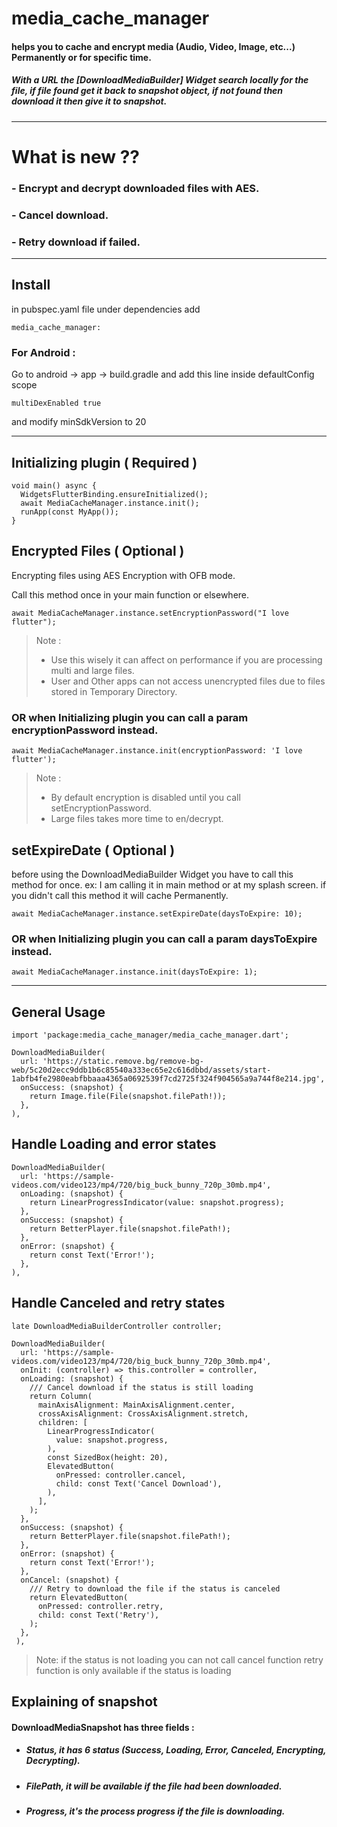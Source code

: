 # media_cache_manager

#### helps you to cache and encrypt media (Audio, Video, Image, etc...) Permanently or for specific time.

##### With a URL the [DownloadMediaBuilder] Widget search locally for the file, if file found get it back to snapshot object, if not found then download it then give it to snapshot.

---

# What is new ??

### - Encrypt and decrypt downloaded files with AES.

### - Cancel download.

### - Retry download if failed.

---

## Install

in pubspec.yaml file under dependencies add

```
media_cache_manager: 
```

### For Android :

Go to android -> app -> build.gradle
and add this line inside defaultConfig scope

```
multiDexEnabled true
```

and modify minSdkVersion to 20

---

## Initializing plugin ( Required )

```
void main() async {
  WidgetsFlutterBinding.ensureInitialized();
  await MediaCacheManager.instance.init();
  runApp(const MyApp());
}
```

## Encrypted Files ( Optional )

Encrypting files using AES Encryption with OFB mode.

Call this method once in your main function or elsewhere.

```
await MediaCacheManager.instance.setEncryptionPassword("I love flutter");
```

> Note :
> * Use this wisely it can affect on performance if you are processing multi and large files.
> * User and Other apps can not access unencrypted files due to files stored in Temporary Directory.

### OR when Initializing plugin you can call a param encryptionPassword instead.

```
await MediaCacheManager.instance.init(encryptionPassword: 'I love flutter');
```

> Note :
> * By default encryption is disabled until you call setEncryptionPassword.
> * Large files takes more time to en/decrypt.

## setExpireDate ( Optional )

before using the DownloadMediaBuilder Widget you have to call this method for once.
ex: I am calling it in main method or at my splash screen.
if you didn't call this method it will cache Permanently.

```
await MediaCacheManager.instance.setExpireDate(daysToExpire: 10);
```

### OR when Initializing plugin you can call a param daysToExpire instead.

```
await MediaCacheManager.instance.init(daysToExpire: 1);
```

---

## General Usage

```
import 'package:media_cache_manager/media_cache_manager.dart';
```

```
DownloadMediaBuilder(
  url: 'https://static.remove.bg/remove-bg-web/5c20d2ecc9ddb1b6c85540a333ec65e2c616dbbd/assets/start-1abfb4fe2980eabfbbaaa4365a0692539f7cd2725f324f904565a9a744f8e214.jpg',
  onSuccess: (snapshot) {
    return Image.file(File(snapshot.filePath!));
  },
),
```

## Handle Loading and error states

```
DownloadMediaBuilder(
  url: 'https://sample-videos.com/video123/mp4/720/big_buck_bunny_720p_30mb.mp4',
  onLoading: (snapshot) {
    return LinearProgressIndicator(value: snapshot.progress); 
  },
  onSuccess: (snapshot) {
    return BetterPlayer.file(snapshot.filePath!);
  }, 
  onError: (snapshot) {
    return const Text('Error!');
  },
),
```

## Handle Canceled and retry states

```
late DownloadMediaBuilderController controller;

DownloadMediaBuilder(
  url: 'https://sample-videos.com/video123/mp4/720/big_buck_bunny_720p_30mb.mp4',
  onInit: (controller) => this.controller = controller,
  onLoading: (snapshot) {
    /// Cancel download if the status is still loading
    return Column(
      mainAxisAlignment: MainAxisAlignment.center,
      crossAxisAlignment: CrossAxisAlignment.stretch,
      children: [
        LinearProgressIndicator(
          value: snapshot.progress,
        ),
        const SizedBox(height: 20),
        ElevatedButton(
          onPressed: controller.cancel,
          child: const Text('Cancel Download'),
        ),
      ],
    );
  },
  onSuccess: (snapshot) {
    return BetterPlayer.file(snapshot.filePath!);
  }, 
  onError: (snapshot) {
    return const Text('Error!');
  },
  onCancel: (snapshot) {
    /// Retry to download the file if the status is canceled
    return ElevatedButton(
      onPressed: controller.retry,
      child: const Text('Retry'),
    );
  },
 ),
```

> Note: if the status is not loading you can not call cancel function
> retry function is only available if the status is loading

## Explaining of snapshot

#### DownloadMediaSnapshot has three fields :

- ##### Status, it has 6 status (Success, Loading, Error, Canceled, Encrypting, Decrypting).
- ##### FilePath, it will be available if the file had been downloaded.
- ##### Progress, it's the process progress if the file is downloading.